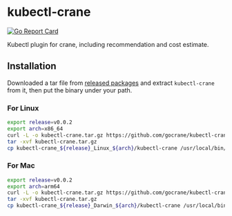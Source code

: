 # kubectl-crane

[![Go Report Card](https://goreportcard.com/badge/github.com/gocrane/kubectl-crane)](https://goreportcard.com/report/github.com/gocrane/kubectl-crane)

Kubectl plugin for crane, including recommendation and cost estimate.

## Installation 

Downloaded a tar file from [released packages](https://github.com/gocrane/kubectl-crane/releases) and extract `kubectl-crane` from it, then put the binary under your path.

### For Linux 

```bash
export release=v0.0.2
export arch=x86_64
curl -L -o kubectl-crane.tar.gz https://github.com/gocrane/kubectl-crane/releases/download/${release}/kubectl-crane_${release}_Linux_${arch}.tar.gz
tar -xvf kubectl-crane.tar.gz 
cp kubectl-crane_${release}_Linux_${arch}/kubectl-crane /usr/local/bin/
```

### For Mac

```bash
export release=v0.0.2
export arch=arm64
curl -L -o kubectl-crane.tar.gz https://github.com/gocrane/kubectl-crane/releases/download/${release}/kubectl-crane_${release}_Darwin_${arch}.tar.gz
tar -xvf kubectl-crane.tar.gz 
cp kubectl-crane_${release}_Darwin_${arch}/kubectl-crane /usr/local/bin/
```


